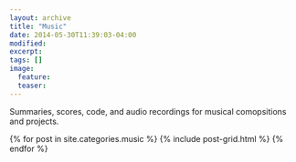 ```yaml
---
layout: archive
title: "Music"
date: 2014-05-30T11:39:03-04:00
modified:
excerpt: 
tags: []
image:
  feature:
  teaser:
---
```


Summaries, scores, code, and audio recordings for musical comopsitions and projects.

<div class="tiles">
{% for post in site.categories.music %}
  {% include post-grid.html %}
{% endfor %}
</div><!-- /.tiles -->
